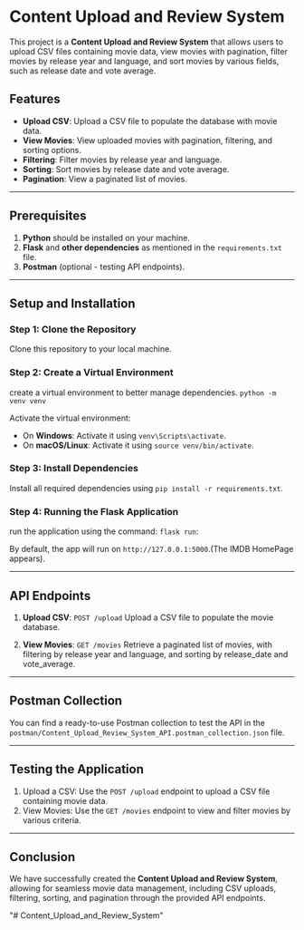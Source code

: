 # Content Upload and Review System

This project is a **Content Upload and Review System** that allows users to upload CSV files containing movie data, view movies with pagination, filter movies by release year and language, and sort movies by various fields, such as release date and vote average.

## Features
- **Upload CSV**: Upload a CSV file to populate the database with movie data.
- **View Movies**: View uploaded movies with pagination, filtering, and sorting options.
- **Filtering**: Filter movies by release year and language.
- **Sorting**: Sort movies by release date and vote average.
- **Pagination**: View a paginated list of movies.

---

## Prerequisites

1. **Python** should be installed on your machine.
2. **Flask** and **other dependencies** as mentioned in the `requirements.txt` file.
3. **Postman** (optional - testing API endpoints).

---

## Setup and Installation

### Step 1: Clone the Repository
Clone this repository to your local machine.

### Step 2: Create a Virtual Environment
create a virtual environment to better manage dependencies.
`python -m venv venv`


Activate the virtual environment:
- On **Windows**: Activate it using `venv\Scripts\activate`.
- On **macOS/Linux**: Activate it using `source venv/bin/activate`.

### Step 3: Install Dependencies
Install all required dependencies using `pip install -r requirements.txt`.



### Step 4: Running the Flask Application
run the application using the command: `flask run`:

By default, the app will run on `http://127.0.0.1:5000`.(The IMDB HomePage appears).


---

## API Endpoints

1. **Upload CSV**: `POST /upload`
   Upload a CSV file to populate the movie database.

2. **View Movies**: `GET /movies`
   Retrieve a paginated list of movies, with filtering by release year and language, and sorting by release_date and vote_average.

---

## Postman Collection
You can find a ready-to-use Postman collection to test the API in the `postman/Content_Upload_Review_System_API.postman_collection.json` file.

---

## Testing the Application

1. Upload a CSV: Use the `POST /upload` endpoint to upload a CSV file containing movie data.
2. View Movies: Use the `GET /movies` endpoint to view and filter movies by various criteria.

---

## Conclusion

We have successfully created the **Content Upload and Review System**, allowing for seamless movie data management, including CSV uploads, filtering, sorting, and pagination through the provided API endpoints.


"# Content_Upload_and_Review_System" 
